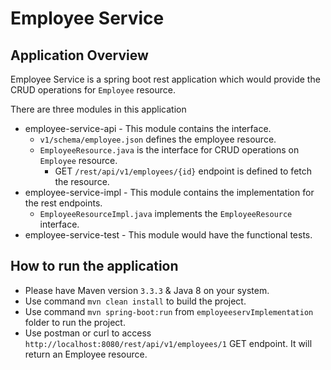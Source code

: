 # Employee Service

## Application Overview
Employee Service is a spring boot rest application which would provide the CRUD operations for `Employee` resource.

There are three modules in this application
- employee-service-api - This module contains the interface.
	- `v1/schema/employee.json` defines the employee resource.
	- `EmployeeResource.java` is the interface for CRUD operations on `Employee` resource.
		- GET `/rest/api/v1/employees/{id}` endpoint is defined to fetch the resource.
- employee-service-impl - This module contains the implementation for the rest endpoints.
	- `EmployeeResourceImpl.java` implements the `EmployeeResource` interface.
- employee-service-test - This module would have the functional tests.

## How to run the application
- Please have Maven version `3.3.3` & Java 8 on your system.
- Use command `mvn clean install` to build the project.
- Use command `mvn spring-boot:run` from `employeeservImplementation` folder to run the project.
- Use postman or curl to access `http://localhost:8080/rest/api/v1/employees/1` GET endpoint. It will return an Employee resource.